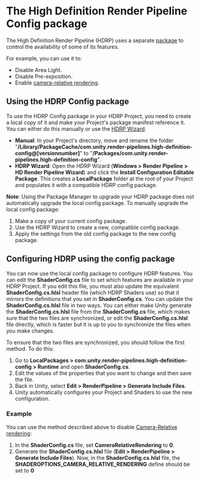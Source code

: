 # The High Definition Render Pipeline Config package

The High Definition Render Pipeline (HDRP) uses a separate [package](https://docs.unity3d.com/Manual/Packages.html) to control the availability of some of its features.

For example, you can use it to:

* Disable Area Light.
* Disable Pre-exposition.
* Enable [camera-relative rendering](Camera-Relative-Rendering.md).

## Using the HDRP Config package

To use the HDRP Config package in your HDRP Project, you need to create a local copy of it and make your Project's package manifest reference it. You can either do this manually or use the [HDRP Wizard](Render-Pipeline-Wizard.md).

* **Manual**: In your Project's directory, move and rename the folder "**/Library/PackageCache/com.unity.render-pipelines.high-definition-config@[versionnumber]**" to "**/Packages/com.unity.render-pipelines.high-definition-config**".
* **HDRP Wizard**: Open the HDRP Wizard (**Windows > Render Pipeline > HD Render Pipeline Wizard**) and click the **Install Configuration Editable Package**. This creates a **LocalPackage** folder at the root of your Project and populates it with a compatible HDRP config package.

**Note**: Using the Package Manager to upgrade your HDRP package does not automatically upgrade the local config package. To manually upgrade the local config package:

1. Make a copy of your current config package.
2. Use the HDRP Wizard to create a new, compatible config package.
3. Apply the settings from the old config package to the new config package.


## Configuring HDRP using the config package

You can now use the local config package to configure HDRP features. You can edit the **ShaderConfig.cs** file to set which features are available in your HDRP Project. If you edit this file, you must also update the equivalent **ShaderConfig.cs.hlsl** header file (which HDRP Shaders use) so that it mirrors the definitions that you set in **ShaderConfig.cs**. You can update the **ShaderConfig.cs.hlsl** file in two ways. You can either make Unity generate the **ShaderConfig.cs.hlsl** file from the **ShaderConfig.cs** file, which makes sure that the two files are synchronized, or edit the **ShaderConfig.cs.hlsl** file directly, which is faster but it is up to you to synchronize the files when you make changes.

To ensure that the two files are synchronized, you should follow the first method. To do this:

1. Go to **LocalPackages > com.unity.render-pipelines.high-definition-config > Runtime** and open **ShaderConfig.cs**.
2. Edit the values of the properties that you want to change and then save the file.
3. Back in Unity, select **Edit > RenderPipeline > Generate Include Files**.
4. Unity automatically configures your Project and Shaders to use the new configuration.

<a name="Example"></a>
### Example

You can use the method described above to disable [Camera-Relative rendering](Camera-Relative-Rendering.md):

1. In the **ShaderConfig.cs** file, set **CameraRelativeRendering** to **0**.
2. Generate the **ShaderConfig.cs.hlsl** file (**Edit > RenderPipeline > Generate Include Files**). Now, in the **ShaderConfig.cs.hlsl** file, the **SHADEROPTIONS_CAMERA_RELATIVE_RENDERING** define should be set to **0**

